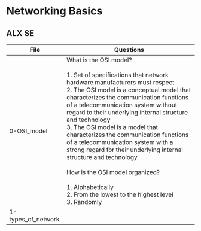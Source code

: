 # Networking Basics
## ALX SE

|File | Questions |
|---- | --------- |
| 0-OSI_model | What is the OSI model?<br><br>1. Set of specifications that network hardware manufacturers must respect<br />2. The OSI model is a conceptual model that characterizes the communication functions of a telecommunication system without regard to their underlying internal structure and technology<br />3. The OSI model is a model that characterizes the communication functions of a telecommunication system with a strong regard for their underlying internal structure and technology<br /><br />How is the OSI model organized?<br/><br/>1. Alphabetically<br>2. From the lowest to the highest level<br>3. Randomly |
| 1-types_of_network | |

